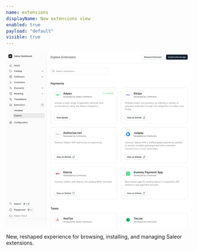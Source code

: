 ```yaml
---
name: extensions
displayName: New extensions view
enabled: true
payload: "default"
visible: true
---
```


![Extensions](./images/extensions.png)

New, reshaped experience for browsing, installing, and managing Saleor extensions.

